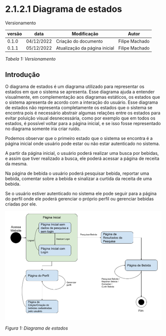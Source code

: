 # 2.1.2.1 Diagrama de estados

Versionamento

versão | data | Modificação | Autor
-------|------|-------------|------
0.1.0 | 04/12/2022 | Criação do documento | Filipe Machado
0.1.1 | 05/12/2022 | Atualização da página inicial | Filipe Machado

*Tabela 1: Versionamento*

## Introdução

O diagrama de estados é um diagrama utilizado para representar os estados em 
que o sistema se apresenta. Esse diagrama ajuda a entender visualmente, em complementação aos diagramas estáticos, os estados que o sistema apresenta de acordo com a interação do usuário. Esse diagrama de estados não representa completamente os estados que o sistema se encontra pois é necessário abstrair algumas relações entre os estados para evitar poluição visual desnecessária, como por exemplo que em todos os estados, é possível voltar para a página inicial, e se isso fosse representado no diagrama somente iria criar ruído.

Podemos observar que o primeiro estado que o sistema se encontra é a página inicial onde usuário pode estar ou não estar autenticado no sistema.

A partir da página inicial, o usuário poderá realizar uma busca por bebidas, e assim que tiver realizado a busca, ele poderá acessar a página de receita da mesma.

Na página de bebida o usuário poderá pesquisar bebida, reportar uma bebida, comentar sobre a bebida e sinalizar a curtida da receita de uma bebida.

Se o usuário estiver autenticado no sistema ele pode seguir para a página do perfil onde ele poderá gerenciar o próprio perfil ou gerenciar bebidas criadas por ele.



![Diagrama de estados](./assets/DiagramaDeEstados.png)

*Figura 1: Diagrama de estados* 
